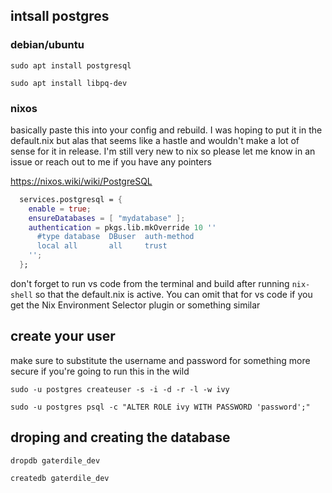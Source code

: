 ## intsall postgres

### debian/ubuntu

```shell
sudo apt install postgresql
```
```shell
sudo apt install libpq-dev
```

### nixos

basically paste this into your config and rebuild. I was hoping to put it in the default.nix but alas that seems like a hastle and wouldn't make a lot of sense for it in release. I'm still very new to nix so please let me know in an issue or reach out to me if you have any pointers

https://nixos.wiki/wiki/PostgreSQL

```nix
  services.postgresql = {
    enable = true;
    ensureDatabases = [ "mydatabase" ];
    authentication = pkgs.lib.mkOverride 10 ''
      #type database  DBuser  auth-method
      local all       all     trust
    '';
  };
```

don't forget to run vs code from the terminal and build after running `nix-shell` so that the default.nix is active. You can omit that for vs code if you get the Nix Environment Selector plugin or something similar

## create your user 
make sure to substitute the username and password for something more secure if you're going to run this in the wild

```shell
sudo -u postgres createuser -s -i -d -r -l -w ivy
```
```shell
sudo -u postgres psql -c "ALTER ROLE ivy WITH PASSWORD 'password';"
```

## droping and creating the database

```shell
dropdb gaterdile_dev
```
```shell
createdb gaterdile_dev
```
